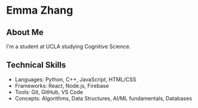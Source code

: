 # Emma Zhang

## About Me
I'm a student at UCLA studying Cognitive Science. 

## Technical Skills
- Languages: Python, C++, JavaScript, HTML/CSS
- Frameworks: React, Node.js, Firebase
- Tools: Git, GitHub, VS Code
- Concepts: Algorithms, Data Structures, AI/ML fundamentals, Databases
